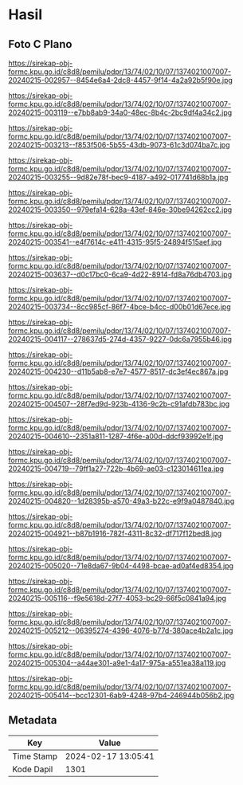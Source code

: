 # Hasil

## Foto C Plano

https://sirekap-obj-formc.kpu.go.id/c8d8/pemilu/pdpr/13/74/02/10/07/1374021007007-20240215-002957--8454e6a4-2dc8-4457-9f14-4a2a92b5f90e.jpg

https://sirekap-obj-formc.kpu.go.id/c8d8/pemilu/pdpr/13/74/02/10/07/1374021007007-20240215-003119--e7bb8ab9-34a0-48ec-8b4c-2bc9df4a34c2.jpg

https://sirekap-obj-formc.kpu.go.id/c8d8/pemilu/pdpr/13/74/02/10/07/1374021007007-20240215-003213--f853f506-5b55-43db-9073-61c3d074ba7c.jpg

https://sirekap-obj-formc.kpu.go.id/c8d8/pemilu/pdpr/13/74/02/10/07/1374021007007-20240215-003255--9d82e78f-bec9-4187-a492-017741d68b1a.jpg

https://sirekap-obj-formc.kpu.go.id/c8d8/pemilu/pdpr/13/74/02/10/07/1374021007007-20240215-003350--979efa14-628a-43ef-846e-30be94262cc2.jpg

https://sirekap-obj-formc.kpu.go.id/c8d8/pemilu/pdpr/13/74/02/10/07/1374021007007-20240215-003541--e4f7614c-e411-4315-95f5-24894f515aef.jpg

https://sirekap-obj-formc.kpu.go.id/c8d8/pemilu/pdpr/13/74/02/10/07/1374021007007-20240215-003637--d0c17bc0-6ca9-4d22-8914-fd8a76db4703.jpg

https://sirekap-obj-formc.kpu.go.id/c8d8/pemilu/pdpr/13/74/02/10/07/1374021007007-20240215-003734--8cc985cf-86f7-4bce-b4cc-d00b01d67ece.jpg

https://sirekap-obj-formc.kpu.go.id/c8d8/pemilu/pdpr/13/74/02/10/07/1374021007007-20240215-004117--278637d5-274d-4357-9227-0dc6a7955b46.jpg

https://sirekap-obj-formc.kpu.go.id/c8d8/pemilu/pdpr/13/74/02/10/07/1374021007007-20240215-004230--d11b5ab8-e7e7-4577-8517-dc3ef4ec867a.jpg

https://sirekap-obj-formc.kpu.go.id/c8d8/pemilu/pdpr/13/74/02/10/07/1374021007007-20240215-004507--28f7ed9d-923b-4136-9c2b-c91afdb783bc.jpg

https://sirekap-obj-formc.kpu.go.id/c8d8/pemilu/pdpr/13/74/02/10/07/1374021007007-20240215-004610--2351a811-1287-4f6e-a00d-ddcf93992e1f.jpg

https://sirekap-obj-formc.kpu.go.id/c8d8/pemilu/pdpr/13/74/02/10/07/1374021007007-20240215-004719--79ff1a27-722b-4b69-ae03-c123014611ea.jpg

https://sirekap-obj-formc.kpu.go.id/c8d8/pemilu/pdpr/13/74/02/10/07/1374021007007-20240215-004820--1d28395b-a570-49a3-b22c-e9f9a0487840.jpg

https://sirekap-obj-formc.kpu.go.id/c8d8/pemilu/pdpr/13/74/02/10/07/1374021007007-20240215-004921--b87b1916-782f-4311-8c32-df717f12bed8.jpg

https://sirekap-obj-formc.kpu.go.id/c8d8/pemilu/pdpr/13/74/02/10/07/1374021007007-20240215-005020--71e8da67-9b04-4498-bcae-ad0af4ed8354.jpg

https://sirekap-obj-formc.kpu.go.id/c8d8/pemilu/pdpr/13/74/02/10/07/1374021007007-20240215-005116--f9e5618d-27f7-4053-bc29-66f5c0841a94.jpg

https://sirekap-obj-formc.kpu.go.id/c8d8/pemilu/pdpr/13/74/02/10/07/1374021007007-20240215-005212--06395274-4396-4076-b77d-380ace4b2a1c.jpg

https://sirekap-obj-formc.kpu.go.id/c8d8/pemilu/pdpr/13/74/02/10/07/1374021007007-20240215-005304--a44ae301-a9e1-4a17-975a-a551ea38a119.jpg

https://sirekap-obj-formc.kpu.go.id/c8d8/pemilu/pdpr/13/74/02/10/07/1374021007007-20240215-005414--bcc12301-6ab9-4248-97b4-246944b056b2.jpg


## Metadata

| Key        | Value               |
| ---------- | ------------------- |
| Time Stamp | 2024-02-17 13:05:41 |
| Kode Dapil | 1301                |



